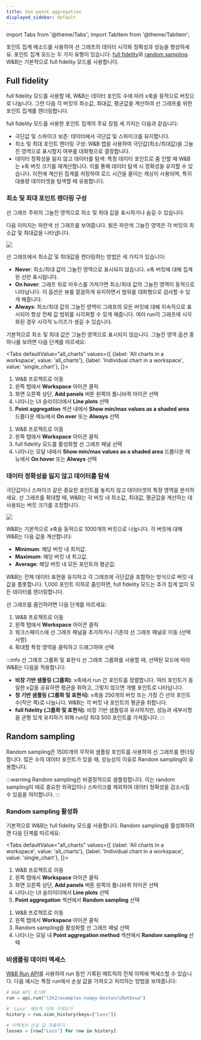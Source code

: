 ```yaml
---
title: Use point aggregation
displayed_sidebar: default
---
```

import Tabs from '@theme/Tabs';
import TabItem from '@theme/TabItem';

포인트 집계 메소드를 사용하여 선 그래프의 데이터 시각화 정확성과 성능을 향상하세요. 포인트 집계 모드는 두 가지 유형이 있습니다: [full fidelity](#full-fidelity)와 [random sampling](#random-sampling). W&B는 기본적으로 full fidelity 모드를 사용합니다.

## Full fidelity

full fidelity 모드를 사용할 때, W&B는 데이터 포인트 수에 따라 x축을 동적으로 버킷으로 나눕니다. 그런 다음 각 버킷의 최소값, 최대값, 평균값을 계산하여 선 그래프를 위한 포인트 집계를 렌더링합니다.

full fidelity 모드를 사용한 포인트 집계의 주요 장점 세 가지는 다음과 같습니다:

* 극단값 및 스파이크 보존: 데이터에서 극단값 및 스파이크를 유지합니다.
* 최소 및 최대 포인트 렌더링 구성: W&B 앱을 사용하여 극단값(최소/최대값)을 그늘진 영역으로 표시할지 여부를 대화형으로 결정합니다.
* 데이터 정확성을 잃지 않고 데이터를 탐색: 특정 데이터 포인트로 줌 인할 때 W&B는 x축 버킷 크기를 재계산합니다. 이를 통해 데이터 탐색 시 정확성을 유지할 수 있습니다. 이전에 계산된 집계를 저장하여 로드 시간을 줄이는 캐싱이 사용되며, 특히 대용량 데이터셋을 탐색할 때 유용합니다.

### 최소 및 최대 포인트 렌더링 구성

선 그래프 주위의 그늘진 영역으로 최소 및 최대 값을 표시하거나 숨길 수 있습니다.

다음 이미지는 파란색 선 그래프를 보여줍니다. 밝은 파란색 그늘진 영역은 각 버킷의 최소값 및 최대값을 나타냅니다.

![](/images/app_ui/shaded-areas.png)

선 그래프에서 최소값 및 최대값을 렌더링하는 방법은 세 가지가 있습니다:

* **Never**: 최소/최대 값이 그늘진 영역으로 표시되지 않습니다. x축 버킷에 대해 집계된 선만 표시됩니다.
* **On hover**: 그래프 위로 마우스를 가져가면 최소/최대 값의 그늘진 영역이 동적으로 나타납니다. 이 옵션은 뷰를 깔끔하게 유지하면서 범위를 대화형으로 검사할 수 있게 해줍니다.
* **Always**: 최소/최대 값의 그늘진 영역이 그래프의 모든 버킷에 대해 지속적으로 표시되어 항상 전체 값 범위를 시각화할 수 있게 해줍니다. 여러 run이 그래프에 시각화된 경우 시각적 노이즈가 생길 수 있습니다.

기본적으로 최소 및 최대 값은 그늘진 영역으로 표시되지 않습니다. 그늘진 영역 옵션 중 하나를 보려면 다음 단계를 따르세요:

<Tabs
  defaultValue="all_charts"
  values={[
    {label: 'All charts in  a workspace', value: 'all_charts'},
    {label: 'Individual chart in a workspace', value: 'single_chart'},
  ]}>
  <TabItem value="all_charts">

1. W&B 프로젝트로 이동
2. 왼쪽 탭에서 **Workspace** 아이콘 클릭
3. 화면 오른쪽 상단, **Add panels** 버튼 왼쪽의 톱니바퀴 아이콘 선택
4. 나타나는 UI 슬라이더에서 **Line plots** 선택
5. **Point aggregation** 섹션 내에서 **Show min/max values as a shaded area** 드롭다운 메뉴에서 **On over** 또는 **Always** 선택

  </TabItem>
  <TabItem value="single_chart">

1. W&B 프로젝트로 이동
2. 왼쪽 탭에서 **Workspace** 아이콘 클릭
3. full fidelity 모드를 활성화할 선 그래프 패널 선택
4. 나타나는 모달 내에서 **Show min/max values as a shaded area** 드롭다운 메뉴에서 **On hover** 또는 **Always** 선택

  </TabItem>
</Tabs>

### 데이터 정확성을 잃지 않고 데이터를 탐색

극단값이나 스파이크 같은 중요한 포인트를 놓치지 않고 데이터셋의 특정 영역을 분석하세요. 선 그래프를 확대할 때, W&B는 각 버킷 내 최소값, 최대값, 평균값을 계산하는 데 사용되는 버킷 크기를 조정합니다.

![](/images/app_ui/zoom_in.gif)

W&B는 기본적으로 x축을 동적으로 1000개의 버킷으로 나눕니다. 각 버킷에 대해 W&B는 다음 값을 계산합니다:

- **Minimum**: 해당 버킷 내 최저값.
- **Maximum**: 해당 버킷 내 최고값.
- **Average**: 해당 버킷 내 모든 포인트의 평균값.

W&B는 전체 데이터 표현을 유지하고 각 그래프에 극단값을 포함하는 방식으로 버킷 내 값을 플롯합니다. 1,000 포인트 이하로 줌인하면, full fidelity 모드는 추가 집계 없이 모든 데이터를 렌더링합니다.

선 그래프를 줌인하려면 다음 단계를 따르세요:

1. W&B 프로젝트로 이동
2. 왼쪽 탭에서 **Workspace** 아이콘 클릭
3. 워크스페이스에 선 그래프 패널을 추가하거나 기존의 선 그래프 패널로 이동 (선택 사항)
4. 확대할 특정 영역을 클릭하고 드래그하여 선택

:::info 선 그래프 그룹화 및 표현식
선 그래프 그룹화를 사용할 때, 선택된 모드에 따라 W&B는 다음을 적용합니다:

- **비창 기반 샘플링 (그룹화)**: x축에서 run 간 포인트를 정렬합니다. 여러 포인트가 동일한 x값을 공유하면 평균을 취하고, 그렇지 않으면 개별 포인트로 나타납니다.
- **창 기반 샘플링 (그룹화 및 표현식)**: x축을 250개의 버킷 또는 가장 긴 선의 포인트 수(작은 쪽)로 나눕니다. W&B는 각 버킷 내 포인트의 평균을 취합니다.
- **full fidelity (그룹화 및 표현식)**: 비창 기반 샘플링과 유사하지만, 성능과 세부사항을 균형 있게 유지하기 위해 run당 최대 500 포인트를 가져옵니다.
:::

## Random sampling

Random sampling은 1500개의 무작위 샘플링 포인트를 사용하여 선 그래프를 렌더링합니다. 많은 수의 데이터 포인트가 있을 때, 성능상의 이유로 Random sampling이 유용합니다.

:::warning
Random sampling은 비결정적으로 샘플링합니다. 이는 random sampling이 때로 중요한 외곽값이나 스파이크를 제외하여 데이터 정확성을 감소시킬 수 있음을 의미합니다.
:::

### Random sampling 활성화
기본적으로 W&B는 full fidelity 모드를 사용합니다. Random sampling을 활성화하려면 다음 단계를 따르세요:

<Tabs
  defaultValue="all_charts"
  values={[
    {label: 'All charts in a workspace', value: 'all_charts'},
    {label: 'Individual chart in a workspace', value: 'single_chart'},
  ]}>
  <TabItem value="all_charts">

1. W&B 프로젝트로 이동
2. 왼쪽 탭에서 **Workspace** 아이콘 클릭
3. 화면 오른쪽 상단, **Add panels** 버튼 왼쪽의 톱니바퀴 아이콘 선택
4. 나타나는 UI 슬라이더에서 **Line plots** 선택
5. **Point aggregation** 섹션에서 **Random sampling** 선택

  </TabItem>
  <TabItem value="single_chart">

1. W&B 프로젝트로 이동
2. 왼쪽 탭에서 **Workspace** 아이콘 클릭
3. Random sampling을 활성화할 선 그래프 패널 선택
4. 나타나는 모달 내 **Point aggregation method** 섹션에서 **Random sampling** 선택

  </TabItem>
</Tabs>

### 비샘플링 데이터 엑세스

[W&B Run API](../../../../../ref/python/public-api/run.md)를 사용하여 run 동안 기록된 메트릭의 전체 이력에 엑세스할 수 있습니다. 다음 예시는 특정 run에서 손실 값을 가져오고 처리하는 방법을 보여줍니다:

```python
# W&B API 초기화
run = api.run("l2k2/examples-numpy-boston/i0wt6xua")

# 'Loss' 메트릭 이력 가져오기
history = run.scan_history(keys=["Loss"])

# 이력에서 손실 값 추출하기
losses = [row["Loss"] for row in history]
```